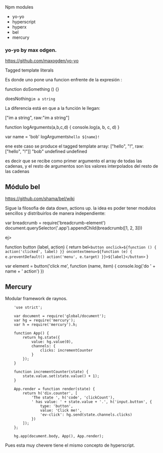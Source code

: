 
Npm modules

* yo-yo
* hyperscript
* hyperx
* bel
* mercury


### yo-yo by max odgen.
https://github.com/maxogden/yo-yo

Tagged template literals

Es donde uno pone una funcion enfrente de la expresión :

function doSomething () {}

doesNothing`im a string`

La diferencia está en que
a la función le llegan:

["im a string", raw:"im a string"]

function logArguments(a,b,c,d) {
	console.log(a, b, c, d)
}

var name = 'bob'
logArguments`hello ${name}!`

ene este caso se produce el tagged template array:
["hello", "!", raw:["hello", "!"]] "bob" undefined undefined

es decir que se recibe como primer argumento el array
de todas las cadenas, y el resto de argumentos son los valores interpolados del resto de las cadenas

## Módulo bel

https://github.com/shama/bel/wiki


Sigue la filosofia de data down, actions up.
la idea es poder tener modulos sencillos y distribuirlos de manera independiente:

var breadcrumb = require('breadcrumb-element')
document.querySelector('.app').appendChild(breadcrumb([1, 2, 3]))


ej>

function button (label, action) {
  return bel`<button onclick=${function () {
    action('clicked', label)
  }} oncontextmenu=${function (e) {
    e.preventDefault()
    action('menu', e.target)
  }}>${label}</button>`
}

var element = button('click me', function (name, item) {
  console.log('do ' + name + ' action')
})

## Mercury

Modular framework
de raynos.

```
	'use strict';

	var document = require('global/document');
	var hg = require('mercury');
	var h = require('mercury').h;

	function App() {
	    return hg.state({
	        value: hg.value(0),
	        channels: {
	            clicks: incrementCounter
	        }
	    });
	}

	function incrementCounter(state) {
	    state.value.set(state.value() + 1);
	}

	App.render = function render(state) {
	    return h('div.counter', [
	        'The state ', h('code', 'clickCount'),
	        ' has value: ' + state.value + '.', h('input.button', {
	            type: 'button',
	            value: 'Click me!',
	            'ev-click': hg.send(state.channels.clicks)
	        })
	    ]);
	};

	hg.app(document.body, App(), App.render);
```

Pues esta muy chevere tiene el mismo concepto de
hyperscript.
